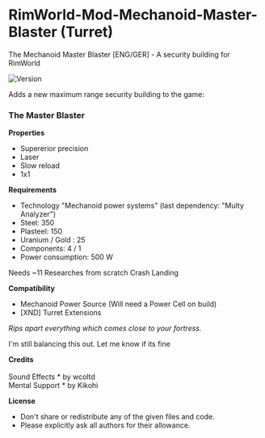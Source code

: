 # RimWorld-Mod-Mechanoid-Master-Blaster (Turret)
The Mechanoid Master Blaster [ENG/GER] - A security building for RimWorld

<img src="https://camo.githubusercontent.com/1e4f97e52db576a793e373a27c2de38c026bb3f1/68747470733a2f2f696d672e736869656c64732e696f2f62616467652f52696d776f726c642d312e302d677265656e2e737667" alt="Version" data-canonical-src="https://img.shields.io/badge/Rimworld-1.0-green.svg" style="max-width:100%;"></a>

Adds a new maximum range security building to the game:

### The Master Blaster
 
<b>Properties</b>
 - Supererior precision
 - Laser
 - Slow reload
 - 1x1
 
<b>Requirements</b>
 - Technology "Mechanoid power systems"
   (last dependency: "Multy Analyzer")
 - Steel: 350
 - Plasteel: 150
 - Uranium / Gold : 25
 - Components: 4 / 1
 - Power consumption: 500 W
 
Needs ~11 Researches from scratch Crash Landing<br>

<b>Compatibility</b>
 - Mechanoid Power Source
  (Will need a Power Cell on build)
 - [XND] Turret Extensions

<em>Rips apart everything which comes close to your fortress.</em>

I'm still balancing this out. Let me know if its fine


<b>Credits</b><br><br>
Sound Effects * by wcoltd<br>
Mental Support * by Kikohi<br>

<b>License</b>
- Don't share or redistribute any of the given files and code.
- Please explicitly ask all authors for their allowance.
